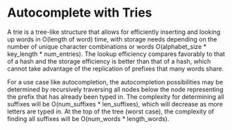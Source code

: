 # Autocomplete with Tries

A trie is a tree-like structure that allows for efficiently inserting
and looking up words in O(length of word) time, with storage needs
depending on the number of unique character combinations or words
O(alphabet_size * key_length * num_entries). The lookup efficiency
compares favorably to that of a hash and the storage efficiency
is better than that of a hash, which cannot take advantage of the
replication of prefixes that many words share.

For a use case like autocompletion, the autocompletion possibilities
may be determined by recursively traversing all nodes below the
node representing the prefix that has already been typed in. The
complexity for determining all suffixes will be O(num_suffixes * len_suffixes),
which will decrease as more letters are typed in. At the top
of the tree (worst case), the complexity of finding all suffixes
will be O(num_words * length_words).



